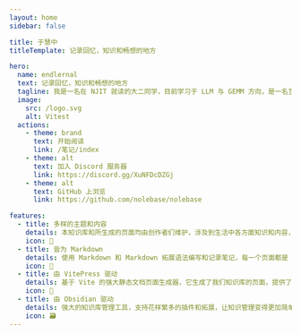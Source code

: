 ```yaml
---
layout: home
sidebar: false

title: 于慧中
titleTemplate: 记录回忆，知识和畅想的地方

hero:
  name: endlernal
  text: 记录回忆，知识和畅想的地方
  tagline: 我是一名在 NJIT 就读的大二同学，目前学习于 LLM 与 GEMM 方向，是一名互联网技术爱好者，同时也是数字游民,专注于算法、开发、通信技术与广泛互联网技术研究、开源思想传播。你可以通过 QQ 与我联系。←
  image:
    src: /logo.svg
    alt: Vitest
  actions:
    - theme: brand
      text: 开始阅读
      link: /笔记/index
    - theme: alt
      text: 加入 Discord 服务器
      link: https://discord.gg/XuNFDcDZGj
    - theme: alt
      text: GitHub 上浏览
      link: https://github.com/nolebase/nolebase

features:
  - title: 多样的主题和内容
    details: 本知识库和所生成的页面均由创作者们维护，涉及到生活中各方面知识和内容，也不乏我们的回忆和畅想。
    icon: 🌈
  - title: 皆为 Markdown
    details: 使用 Markdown 和 Markdown 拓展语法编写和记录笔记，每一个页面都是 Markdown 文件。
    icon: 📃
  - title: 由 VitePress 驱动
    details: 基于 Vite 的强大静态文档页面生成器，它生成了我们知识库的页面，提供了简单易用的主题和工具。
    icon: 🚀
  - title: 由 Obsidian 驱动
    details: 强大的知识库管理工具，支持花样繁多的插件和拓展，让知识管理变得更加简单。
    icon: 🗃
---
```


<HomePage />
